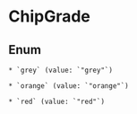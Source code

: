 
# ChipGrade

## Enum


    * `grey` (value: `"grey"`)

    * `orange` (value: `"orange"`)

    * `red` (value: `"red"`)



